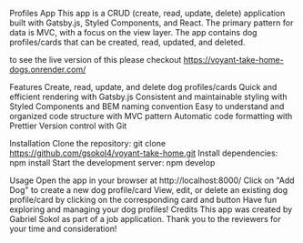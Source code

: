 Profiles App
This app is a CRUD (create, read, update, delete) application built with Gatsby.js, Styled Components, and React. The primary pattern for data is MVC, with a focus on the view layer. The app contains dog profiles/cards that can be created, read, updated, and deleted.

to see the live version of this please checkout
https://voyant-take-home-dogs.onrender.com/

Features
Create, read, update, and delete dog profiles/cards
Quick and efficient rendering with Gatsby.js
Consistent and maintainable styling with Styled Components and BEM naming convention
Easy to understand and organized code structure with MVC pattern
Automatic code formatting with Prettier
Version control with Git

Installation
Clone the repository: git clone https://github.com/gsokol4/voyant-take-home.git
Install dependencies: npm install
Start the development server: npm develop

Usage
Open the app in your browser at http://localhost:8000/
Click on "Add Dog" to create a new dog profile/card
View, edit, or delete an existing dog profile/card by clicking on the corresponding card and button
Have fun exploring and managing your dog profiles!
Credits
This app was created by Gabriel Sokol as part of a job application. Thank you to the reviewers for your time and consideration!
